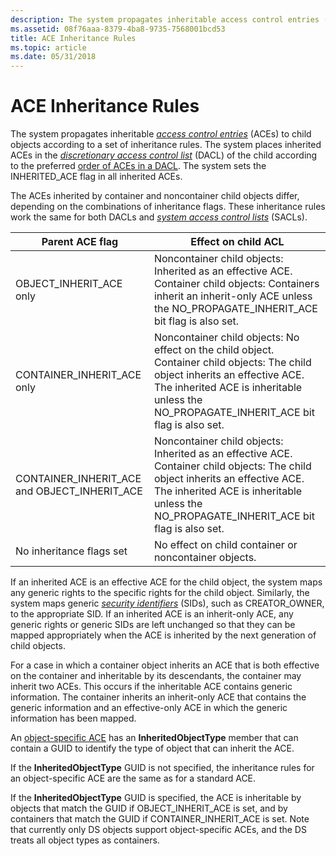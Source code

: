 ```yaml
---
description: The system propagates inheritable access control entries (ACEs) to child objects according to a set of inheritance rules.
ms.assetid: 08f76aaa-8379-4ba8-9735-7568001bcd53
title: ACE Inheritance Rules
ms.topic: article
ms.date: 05/31/2018
---
```


# ACE Inheritance Rules

The system propagates inheritable [*access control entries*](/windows/desktop/SecGloss/a-gly) (ACEs) to child objects according to a set of inheritance rules. The system places inherited ACEs in the [*discretionary access control list*](/windows/desktop/SecGloss/d-gly) (DACL) of the child according to the preferred [order of ACEs in a DACL](order-of-aces-in-a-dacl.md). The system sets the INHERITED\_ACE flag in all inherited ACEs.

The ACEs inherited by container and noncontainer child objects differ, depending on the combinations of inheritance flags. These inheritance rules work the same for both DACLs and [*system access control lists*](/windows/desktop/SecGloss/s-gly) (SACLs).



| Parent ACE flag                                  | Effect on child ACL                                                                                                                                                                                                                      |
|--------------------------------------------------|------------------------------------------------------------------------------------------------------------------------------------------------------------------------------------------------------------------------------------------|
| OBJECT\_INHERIT\_ACE only                        | Noncontainer child objects: Inherited as an effective ACE. Container child objects: Containers inherit an inherit-only ACE unless the NO\_PROPAGATE\_INHERIT\_ACE bit flag is also set.<br/>                                       |
| CONTAINER\_INHERIT\_ACE only                     | Noncontainer child objects: No effect on the child object. Container child objects: The child object inherits an effective ACE. The inherited ACE is inheritable unless the NO\_PROPAGATE\_INHERIT\_ACE bit flag is also set.<br/> |
| CONTAINER\_INHERIT\_ACE and OBJECT\_INHERIT\_ACE | Noncontainer child objects: Inherited as an effective ACE. Container child objects: The child object inherits an effective ACE. The inherited ACE is inheritable unless the NO\_PROPAGATE\_INHERIT\_ACE bit flag is also set.<br/> |
| No inheritance flags set                         | No effect on child container or noncontainer objects.                                                                                                                                                                                    |



 

If an inherited ACE is an effective ACE for the child object, the system maps any generic rights to the specific rights for the child object. Similarly, the system maps generic [*security identifiers*](/windows/desktop/SecGloss/s-gly) (SIDs), such as CREATOR\_OWNER, to the appropriate SID. If an inherited ACE is an inherit-only ACE, any generic rights or generic SIDs are left unchanged so that they can be mapped appropriately when the ACE is inherited by the next generation of child objects.

For a case in which a container object inherits an ACE that is both effective on the container and inheritable by its descendants, the container may inherit two ACEs. This occurs if the inheritable ACE contains generic information. The container inherits an inherit-only ACE that contains the generic information and an effective-only ACE in which the generic information has been mapped.

An [object-specific ACE](object-specific-aces.md) has an **InheritedObjectType** member that can contain a GUID to identify the type of object that can inherit the ACE.

If the **InheritedObjectType** GUID is not specified, the inheritance rules for an object-specific ACE are the same as for a standard ACE.

If the **InheritedObjectType** GUID is specified, the ACE is inheritable by objects that match the GUID if OBJECT\_INHERIT\_ACE is set, and by containers that match the GUID if CONTAINER\_INHERIT\_ACE is set. Note that currently only DS objects support object-specific ACEs, and the DS treats all object types as containers.

 

